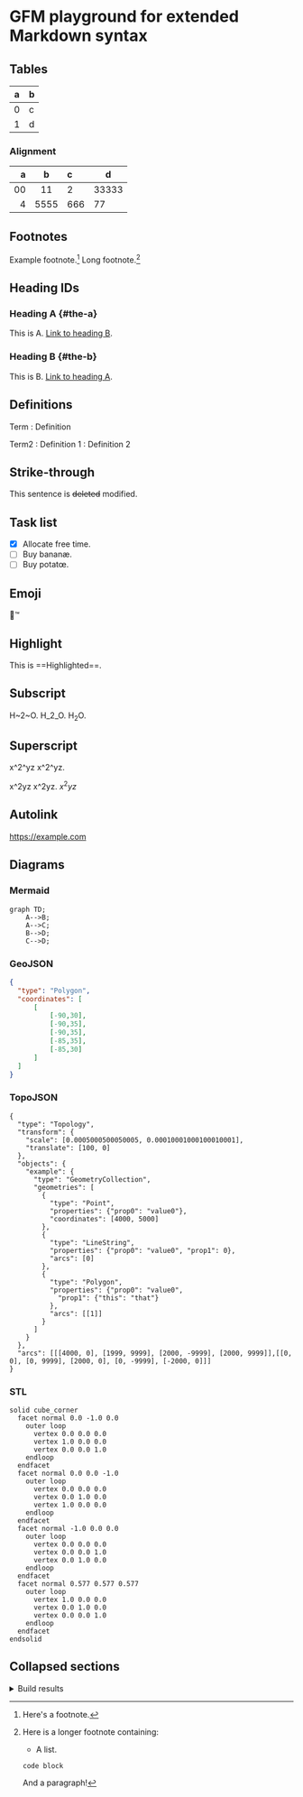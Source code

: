 # GFM playground for extended Markdown syntax

## Tables

| a   | b   |
| --- | --- |
| 0   | c   |
| 1   | d   |

### Alignment

|    a |   b   | c    | d     |
| ---: | :---: | :--- | ----- |
|   00 |  11   | 2    | 33333 |
|    4 | 5555  | 666  | 77    |

## Footnotes

Example footnote.[^1] Long footnote.[^2]

[^1]: Here's a footnote.
[^2]: Here is a longer footnote containing:

	- A list.

	```
	code block
  	```

	And a paragraph!

## Heading IDs

### Heading A {#the-a}

This is A. [Link to heading B](#the-b).

### Heading B {#the-b}

This is B. [Link to heading A](#the-a).

## Definitions

Term
: Definition

Term2
: Definition 1
: Definition 2

## Strike-through

This sentence is ~~deleted~~ modified.

## Task list

- [x] Allocate free time.
- [ ] Buy bananæ.
- [ ] Buy potatœ.

## Emoji

🗿:tm:

## Highlight

This is ==Highlighted==.

## Subscript

H~2~O. H_2_O. $\text{H}_2\text{O}$.

## Superscript

x^2^yz x^2^yz.

x^2yz x^2yz. $x^2yz$

## Autolink

https://example.com

## Diagrams

### Mermaid

```mermaid
graph TD;
    A-->B;
    A-->C;
    B-->D;
    C-->D;
```

### GeoJSON

```geojson
{
  "type": "Polygon",
  "coordinates": [
      [
          [-90,30],
          [-90,35],
          [-90,35],
          [-85,35],
          [-85,30]
      ]
  ]
}
```

### TopoJSON

```topojson
{
  "type": "Topology",
  "transform": {
    "scale": [0.0005000500050005, 0.00010001000100010001],
    "translate": [100, 0]
  },
  "objects": {
    "example": {
      "type": "GeometryCollection",
      "geometries": [
        {
          "type": "Point",
          "properties": {"prop0": "value0"},
          "coordinates": [4000, 5000]
        },
        {
          "type": "LineString",
          "properties": {"prop0": "value0", "prop1": 0},
          "arcs": [0]
        },
        {
          "type": "Polygon",
          "properties": {"prop0": "value0",
            "prop1": {"this": "that"}
          },
          "arcs": [[1]]
        }
      ]
    }
  },
  "arcs": [[[4000, 0], [1999, 9999], [2000, -9999], [2000, 9999]],[[0, 0], [0, 9999], [2000, 0], [0, -9999], [-2000, 0]]]
}
```

### STL

```stl
solid cube_corner
  facet normal 0.0 -1.0 0.0
    outer loop
      vertex 0.0 0.0 0.0
      vertex 1.0 0.0 0.0
      vertex 0.0 0.0 1.0
    endloop
  endfacet
  facet normal 0.0 0.0 -1.0
    outer loop
      vertex 0.0 0.0 0.0
      vertex 0.0 1.0 0.0
      vertex 1.0 0.0 0.0
    endloop
  endfacet
  facet normal -1.0 0.0 0.0
    outer loop
      vertex 0.0 0.0 0.0
      vertex 0.0 0.0 1.0
      vertex 0.0 1.0 0.0
    endloop
  endfacet
  facet normal 0.577 0.577 0.577
    outer loop
      vertex 1.0 0.0 0.0
      vertex 0.0 1.0 0.0
      vertex 0.0 0.0 1.0
    endloop
  endfacet
endsolid
```

## Collapsed sections

<details><summary>Build results</summary>
<p>

#### Build failed

No really, it did!

</p>
</details>
